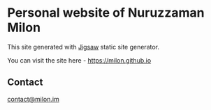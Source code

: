 # Personal website of Nuruzzaman Milon

This site generated with [Jigsaw](http://jigsaw.tighten.co/) static site generator.

You can visit the site here - <https://milon.github.io>

## Contact

contact@milon.im
